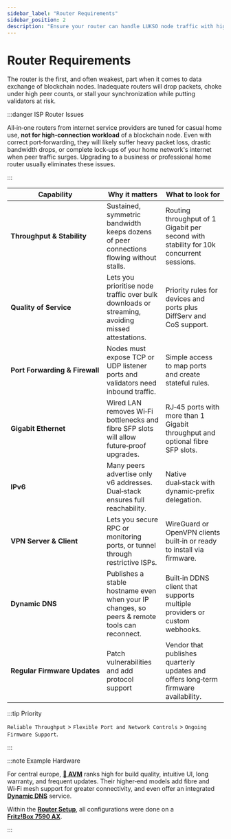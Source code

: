 ```yaml
---
sidebar_label: "Router Requirements"
sidebar_position: 2
description: "Ensure your router can handle LUKSO node traffic with high throughput, stable connections, and proper port forwarding to avoid sync or validator issues."
---
```


# Router Requirements

The router is the first, and often weakest, part when it comes to data exchange of blockchain nodes. Inadequate routers will drop packets, choke under high peer counts, or stall your synchronization while putting validators at risk.

:::danger ISP Router Issues

All‑in‑one routers from internet service providers are tuned for casual home use, **not for high‑connection workload** of a blockchain node. Even with correct port‑forwarding, they will likely suffer heavy packet loss, drastic bandwidth drops, or complete lock‑ups of your home network's internet when peer traffic surges. Upgrading to a business or professional home router usually eliminates these issues.

:::

| Capability                                   | Why it matters                                                                                   | What to look for                                                                       |
| -------------------------------------------- | ------------------------------------------------------------------------------------------------ | -------------------------------------------------------------------------------------- |
| <nobr>**Throughput & Stability** </nobr>     | Sustained, symmetric bandwidth keeps dozens of peer connections flowing without stalls.          | Routing throughput of 1 Gigabit per second with stability for 10k concurrent sessions. |
| <nobr>**Quality of Service** </nobr>         | Lets you prioritise node traffic over bulk downloads or streaming, avoiding missed attestations. | Priority rules for devices and ports plus DiffServ and CoS support.                    |
| <nobr>**Port Forwarding & Firewall** </nobr> | Nodes must expose TCP or UDP listener ports and validators need inbound traffic.                 | Simple access to map ports and create stateful rules.                                  |
| <nobr>**Gigabit Ethernet** </nobr>           | Wired LAN removes Wi‑Fi bottlenecks and fibre SFP slots will allow future‑proof upgrades.        | RJ‑45 ports with more than 1 Gigabit throughput and optional fibre SFP slots.          |
| <nobr>**IPv6** </nobr>                       | Many peers advertise only v6 addresses. Dual‑stack ensures full reachability.                    | Native dual‑stack with dynamic‑prefix delegation.                                      |
| <nobr>**VPN Server & Client** </nobr>        | Lets you secure RPC or monitoring ports, or tunnel through restrictive ISPs.                     | WireGuard or OpenVPN clients built‑in or ready to install via firmware.                |
| <nobr>**Dynamic DNS** </nobr>                | Publishes a stable hostname even when your IP changes, so peers & remote tools can reconnect.    | Built‑in DDNS client that supports multiple providers or custom webhooks.              |
| <nobr>**Regular Firmware Updates** </nobr>   | Patch vulnerabilities and add protocol support                                                   | Vendor that publishes quarterly updates and offers long‑term firmware availability.    |

:::tip Priority

`Reliable Throughput` > `Flexible Port and Network Controls` > `Ongoing Firmware Support`.

:::

:::note Example Hardware

For central europe, [**🧭 AVM**](https://fritz.com/) ranks high for build quality, intuitive UI, long warranty, and frequent updates. Their higher‑end models add fibre and Wi‑Fi mesh support for greater connectivity, and even offer an integrated [**Dynamic DNS**](/docs/theory/node-operation/dynamic-dns.md) service.

Within the [**Router Setup**](/docs/guides/router-setup/static-ip-assignment), all configurations were done on a [**Fritz!Box 7590 AX**](https://en.fritz.com/products/fritzbox/fritzbox-7590-ax/).

:::
